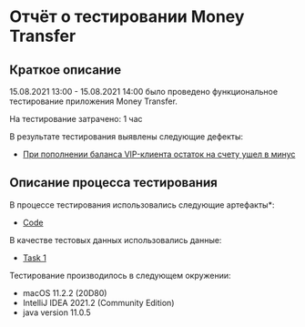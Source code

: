 # Отчёт о тестировании Money Transfer

## Краткое описание

15.08.2021 13:00 - 15.08.2021 14:00 было проведено функциональное тестирование приложения Money Transfer.

На тестирование затрачено: 1 час

В результате тестирования выявлены следующие дефекты:
* [При пополнении баланса VIP-клиента остаток на счету ушел в минус](https://github.com/Chzhanchik/java-1/issues/1)

## Описание процесса тестирования

В процессе тестирования использовались следующие артефакты*:
* [Code](https://github.com/netology-code/javaqa-code/blob/master/1.2_programming/variables/src/Main.java)

В качестве тестовых данных использовались данные:
* [Task 1](https://github.com/netology-code/javaqa-homeworks/tree/master/programming)

Тестирование производилось в следующем окружении:
* macOS 11.2.2 (20D80)
* IntelliJ IDEA 2021.2 (Community Edition)
* java version 11.0.5
